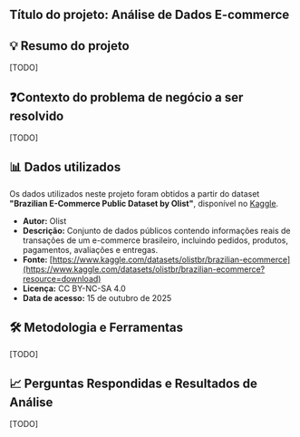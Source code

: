 ## Título do projeto: Análise de Dados E-commerce

## 💡 Resumo do projeto

[TODO]

## ❓Contexto do problema de negócio a ser resolvido

[TODO]

## 📊 Dados utilizados

Os dados utilizados neste projeto foram obtidos a partir do dataset **"Brazilian E-Commerce Public Dataset by Olist"**, disponível no [Kaggle](https://www.kaggle.com/datasets/olistbr/brazilian-ecommerce?resource=download).

- **Autor:** Olist  
- **Descrição:** Conjunto de dados públicos contendo informações reais de transações de um e-commerce brasileiro, incluindo pedidos, produtos, pagamentos, avaliações e entregas.  
- **Fonte:** [https://www.kaggle.com/datasets/olistbr/brazilian-ecommerce](https://www.kaggle.com/datasets/olistbr/brazilian-ecommerce?resource=download)  
- **Licença:** CC BY-NC-SA 4.0
- **Data de acesso:** 15 de outubro de 2025  

## 🛠️ Metodologia e Ferramentas

[TODO]

## 📈 Perguntas Respondidas e Resultados de Análise

[TODO]
